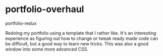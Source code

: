 # portfolio-overhaul
portfolio-redux

Redoing my portfolio using a template that I rather like. It's an interesting experience as figuring out how to change or tweak ready made code can be difficult, but a good way to learn new tricks. This was also a good window into some more advanced CSS.
